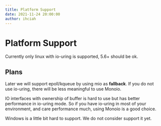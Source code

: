 ```yaml
---
title: Platform Support
date: 2021-11-24 20:00:00
author: ihciah
---
```


# Platform Support

Currently only linux with io-uring is supported, 5.6+ should be ok.

## Plans
Later we will support epoll/kqueue by using mio as **fallback**. If you do not use io-uring, there will be less meaningful to use Monoio.

IO interfaces with ownership of buffer is hard to use but has better performance in io-uring mode. So if you have io-uring in most of your environment, and care performance much, using Monoio is a good choice.

Windows is a little bit hard to support. We do not consider support it yet.